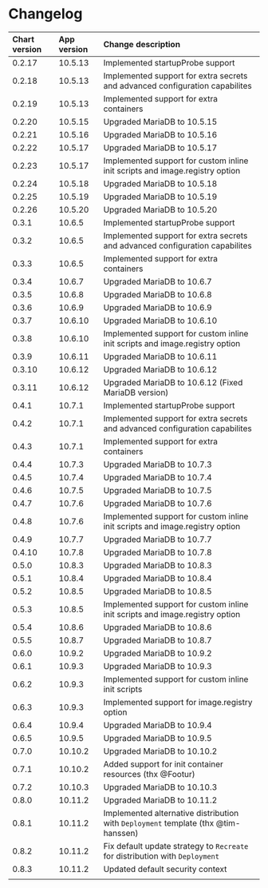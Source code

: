 # Changelog

| Chart version | App version | Change description |
| :------------ | :---------- | :----------------- |
| 0.2.17 | 10.5.13 | Implemented startupProbe support |
| 0.2.18 | 10.5.13 | Implemented support for extra secrets and advanced configuration capabilites |
| 0.2.19 | 10.5.13 | Implemented support for extra containers |
| 0.2.20 | 10.5.15 | Upgraded MariaDB to 10.5.15 |
| 0.2.21 | 10.5.16 | Upgraded MariaDB to 10.5.16 |
| 0.2.22 | 10.5.17 | Upgraded MariaDB to 10.5.17 |
| 0.2.23 | 10.5.17 | Implemented support for custom inline init scripts and image.registry option |
| 0.2.24 | 10.5.18 | Upgraded MariaDB to 10.5.18 |
| 0.2.25 | 10.5.19 | Upgraded MariaDB to 10.5.19 |
| 0.2.26 | 10.5.20 | Upgraded MariaDB to 10.5.20 |
| 0.3.1 | 10.6.5 | Implemented startupProbe support |
| 0.3.2 | 10.6.5 | Implemented support for extra secrets and advanced configuration capabilites |
| 0.3.3 | 10.6.5 | Implemented support for extra containers |
| 0.3.4 | 10.6.7 | Upgraded MariaDB to 10.6.7 |
| 0.3.5 | 10.6.8 | Upgraded MariaDB to 10.6.8 |
| 0.3.6 | 10.6.9 | Upgraded MariaDB to 10.6.9 |
| 0.3.7 | 10.6.10 | Upgraded MariaDB to 10.6.10 |
| 0.3.8 | 10.6.10 | Implemented support for custom inline init scripts and image.registry option |
| 0.3.9 | 10.6.11 | Upgraded MariaDB to 10.6.11 |
| 0.3.10 | 10.6.12 | Upgraded MariaDB to 10.6.12 |
| 0.3.11 | 10.6.12 | Upgraded MariaDB to 10.6.12 (Fixed MariaDB version) |
| 0.4.1 | 10.7.1 | Implemented startupProbe support |
| 0.4.2 | 10.7.1 | Implemented support for extra secrets and advanced configuration capabilites |
| 0.4.3 | 10.7.1 | Implemented support for extra containers |
| 0.4.4 | 10.7.3 | Upgraded MariaDB to 10.7.3 |
| 0.4.5 | 10.7.4 | Upgraded MariaDB to 10.7.4 |
| 0.4.6 | 10.7.5 | Upgraded MariaDB to 10.7.5 |
| 0.4.7 | 10.7.6 | Upgraded MariaDB to 10.7.6 |
| 0.4.8 | 10.7.6 | Implemented support for custom inline init scripts and image.registry option |
| 0.4.9 | 10.7.7 | Upgraded MariaDB to 10.7.7 |
| 0.4.10 | 10.7.8 | Upgraded MariaDB to 10.7.8 |
| 0.5.0 | 10.8.3 | Upgraded MariaDB to 10.8.3 |
| 0.5.1 | 10.8.4 | Upgraded MariaDB to 10.8.4 |
| 0.5.2 | 10.8.5 | Upgraded MariaDB to 10.8.5 |
| 0.5.3 | 10.8.5 | Implemented support for custom inline init scripts and image.registry option |
| 0.5.4 | 10.8.6 | Upgraded MariaDB to 10.8.6 |
| 0.5.5 | 10.8.7 | Upgraded MariaDB to 10.8.7 |
| 0.6.0 | 10.9.2 | Upgraded MariaDB to 10.9.2 |
| 0.6.1 | 10.9.3 | Upgraded MariaDB to 10.9.3 |
| 0.6.2 | 10.9.3 | Implemented support for custom inline init scripts |
| 0.6.3 | 10.9.3 | Implemented support for image.registry option |
| 0.6.4 | 10.9.4 | Upgraded MariaDB to 10.9.4 |
| 0.6.5 | 10.9.5 | Upgraded MariaDB to 10.9.5 |
| 0.7.0 | 10.10.2 | Upgraded MariaDB to 10.10.2 |
| 0.7.1 | 10.10.2 | Added support for init container resources (thx @Footur) |
| 0.7.2 | 10.10.3 | Upgraded MariaDB to 10.10.3 |
| 0.8.0 | 10.11.2 | Upgraded MariaDB to 10.11.2 |
| 0.8.1 | 10.11.2 | Implemented alternative distribution with `Deployment` template (thx @tim-hanssen) |
| 0.8.2 | 10.11.2 | Fix default update strategy to `Recreate` for distribution with `Deployment` |
| 0.8.3 | 10.11.2 | Updated default security context |
| | | |
